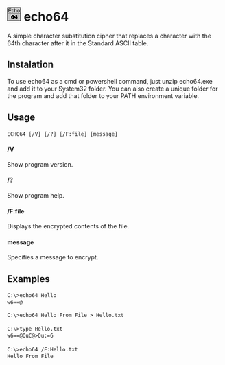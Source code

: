 # ![MAINICON](/res/echo64.png) echo64
A simple character substitution cipher that replaces a character with the 64th character after it in the Standard ASCII table.

## Instalation
To use echo64 as a cmd or powershell command, just unzip echo64.exe and add it to your System32 folder. You can also create a unique folder for the program and add that folder to your PATH environment variable.

## Usage
```
ECHO64 [/V] [/?] [/F:file] [message]
```

#### /V          
Show program version.

#### /?
Show program help.

#### /F:file
Displays the encrypted contents of the file.

#### message
Specifies a message to encrypt.

## Examples
```
C:\>echo64 Hello
w6==@
```

```
C:\>echo64 Hello From File > Hello.txt

C:\>type Hello.txt
w6==@OuC@>Ou:=6

C:\>echo64 /F:Hello.txt
Hello From File
```
